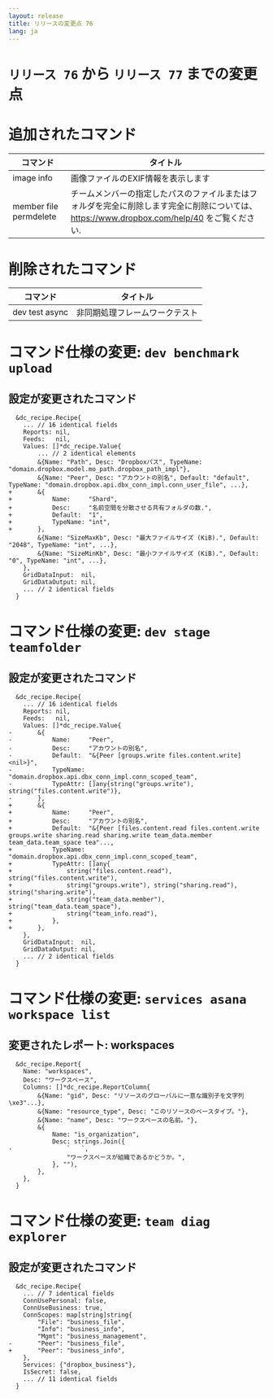 ```yaml
---
layout: release
title: リリースの変更点 76
lang: ja
---
```


# `リリース 76` から `リリース 77` までの変更点

# 追加されたコマンド


| コマンド               | タイトル                                                                                                                                    |
|------------------------|---------------------------------------------------------------------------------------------------------------------------------------------|
| image info             | 画像ファイルのEXIF情報を表示します                                                                                                          |
| member file permdelete | チームメンバーの指定したパスのファイルまたはフォルダを完全に削除します完全に削除については、https://www.dropbox.com/help/40 をご覧ください. |



# 削除されたコマンド


| コマンド       | タイトル                       |
|----------------|--------------------------------|
| dev test async | 非同期処理フレームワークテスト |



# コマンド仕様の変更: `dev benchmark upload`



## 設定が変更されたコマンド


```
  &dc_recipe.Recipe{
  	... // 16 identical fields
  	Reports: nil,
  	Feeds:   nil,
  	Values: []*dc_recipe.Value{
  		... // 2 identical elements
  		&{Name: "Path", Desc: "Dropboxパス", TypeName: "domain.dropbox.model.mo_path.dropbox_path_impl"},
  		&{Name: "Peer", Desc: "アカウントの別名", Default: "default", TypeName: "domain.dropbox.api.dbx_conn_impl.conn_user_file", ...},
+ 		&{
+ 			Name:     "Shard",
+ 			Desc:     "名前空間を分散させる共有フォルダの数.",
+ 			Default:  "1",
+ 			TypeName: "int",
+ 		},
  		&{Name: "SizeMaxKb", Desc: "最大ファイルサイズ (KiB).", Default: "2048", TypeName: "int", ...},
  		&{Name: "SizeMinKb", Desc: "最小ファイルサイズ (KiB).", Default: "0", TypeName: "int", ...},
  	},
  	GridDataInput:  nil,
  	GridDataOutput: nil,
  	... // 2 identical fields
  }
```
# コマンド仕様の変更: `dev stage teamfolder`



## 設定が変更されたコマンド


```
  &dc_recipe.Recipe{
  	... // 16 identical fields
  	Reports: nil,
  	Feeds:   nil,
  	Values: []*dc_recipe.Value{
- 		&{
- 			Name:     "Peer",
- 			Desc:     "アカウントの別名",
- 			Default:  "&{Peer [groups.write files.content.write] <nil>}",
- 			TypeName: "domain.dropbox.api.dbx_conn_impl.conn_scoped_team",
- 			TypeAttr: []any{string("groups.write"), string("files.content.write")},
- 		},
+ 		&{
+ 			Name:     "Peer",
+ 			Desc:     "アカウントの別名",
+ 			Default:  "&{Peer [files.content.read files.content.write groups.write sharing.read sharing.write team_data.member team_data.team_space tea"...,
+ 			TypeName: "domain.dropbox.api.dbx_conn_impl.conn_scoped_team",
+ 			TypeAttr: []any{
+ 				string("files.content.read"), string("files.content.write"),
+ 				string("groups.write"), string("sharing.read"), string("sharing.write"),
+ 				string("team_data.member"), string("team_data.team_space"),
+ 				string("team_info.read"),
+ 			},
+ 		},
  	},
  	GridDataInput:  nil,
  	GridDataOutput: nil,
  	... // 2 identical fields
  }
```
# コマンド仕様の変更: `services asana workspace list`



## 変更されたレポート: workspaces

```
  &dc_recipe.Report{
  	Name: "workspaces",
  	Desc: "ワークスペース",
  	Columns: []*dc_recipe.ReportColumn{
  		&{Name: "gid", Desc: "リソースのグローバルに一意な識別子を文字列\xe3"...},
  		&{Name: "resource_type", Desc: "このリソースのベースタイプ。"},
  		&{Name: "name", Desc: "ワークスペースの名前。"},
  		&{
  			Name: "is_organization",
  			Desc: strings.Join({
- 				`	`,
  				"ワークスペースが組織であるかどうか。",
  			}, ""),
  		},
  	},
  }
```
# コマンド仕様の変更: `team diag explorer`



## 設定が変更されたコマンド


```
  &dc_recipe.Recipe{
  	... // 7 identical fields
  	ConnUsePersonal: false,
  	ConnUseBusiness: true,
  	ConnScopes: map[string]string{
  		"File": "business_file",
  		"Info": "business_info",
  		"Mgmt": "business_management",
- 		"Peer": "business_file",
+ 		"Peer": "business_info",
  	},
  	Services: {"dropbox_business"},
  	IsSecret: false,
  	... // 11 identical fields
  }
```

